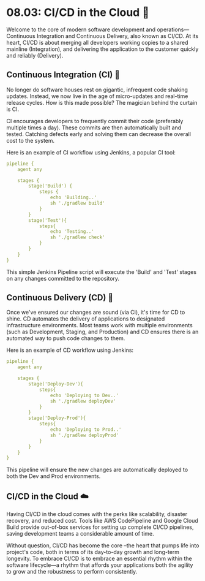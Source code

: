 # 08.03: CI/CD in the Cloud 🔄

Welcome to the core of modern software development and operations— Continuous Integration and Continuous Delivery, also known as CI/CD. At its heart, CI/CD is about merging all developers working copies to a shared mainline (Integration), and delivering the application to the customer quickly and reliably (Delivery).

## Continuous Integration (CI) 🔄

No longer do software houses rest on gigantic, infrequent code shaking updates. Instead, we now live in the age of micro-updates and real-time release cycles. How is this made possible? The magician behind the curtain is CI.

CI encourages developers to frequently commit their code (preferably multiple times a day). These commits are then automatically built and tested. Catching defects early and solving them can decrease the overall cost to the system.

Here is an example of CI workflow using Jenkins, a popular CI tool:

```Yaml
pipeline {
    agent any

    stages {
        stage('Build') {
            steps {
                echo 'Building..'
                sh './gradlew build'
            }
        }
        stage('Test'){
            steps{
                echo 'Testing..'
                sh './gradlew check'
            }
        }
    }
}
```

This simple Jenkins Pipeline script will execute the 'Build' and 'Test' stages on any changes committed to the repository.

## Continuous Delivery (CD) 🛫

Once we've ensured our changes are sound (via CI), it's time for CD to shine. CD automates the delivery of applications to designated infrastructure environments. Most teams work with multiple environments (such as Development, Staging, and Production) and CD ensures there is an automated way to push code changes to them.

Here is an example of CD workflow using Jenkins:

```Yaml
pipeline {
    agent any

    stages {
        stage('Deploy-Dev'){
            steps{
                echo 'Deploying to Dev..'
                sh './gradlew deployDev'
            }
        }
        stage('Deploy-Prod'){
            steps{
                echo 'Deploying to Prod..'
                sh './gradlew deployProd'
            }
        }
    }
}
```

This pipeline will ensure the new changes are automatically deployed to both the Dev and Prod environments.

## CI/CD in the Cloud ☁️

Having CI/CD in the cloud comes with the perks like scalability, disaster recovery, and reduced cost. Tools like AWS CodePipeline and Google Cloud Build provide out-of-box services for setting up complete CI/CD pipelines, saving development teams a considerable amount of time.

Without question, CI/CD has become the core –the heart that pumps life into project's code, both in terms of its day-to-day growth and long-term longevity. To embrace CI/CD is to embrace an essential rhythm within the software lifecycle—a rhythm that affords your applications both the agility to grow and the robustness to perform consistently.